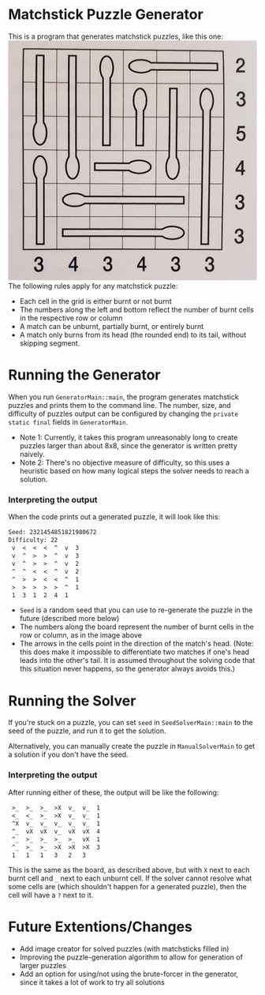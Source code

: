 # Matchstick Puzzle Generator

This is a program that generates matchstick puzzles, like this one:
![alt text](example_puzzle_image.jpg)
The following rules apply for any matchstick puzzle:
- Each cell in the grid is either burnt or not burnt
- The numbers along the left and bottom reflect the number of burnt cells in the respective row or column
- A match can be unburnt, partially burnt, or entirely burnt
- A match only burns from its head (the rounded end) to its tail, without skipping segment.

# Running the Generator
When you run `GeneratorMain::main`, the program generates matchstick puzzles and prints them to the command line.
The number, size, and difficulty of puzzles output can be configured by changing the `private static final` fields in `GeneratorMain`.
- Note 1: Currently, it takes this program unreasonably long to create puzzles larger than about 8x8, since the generator is written pretty naively.
- Note 2: There's no objective measure of difficulty, so this uses a heuristic based on how many logical steps the solver needs to reach a solution.

### Interpreting the output
When the code prints out a generated puzzle, it will look like this:
```
Seed: 2321454851821980672
Difficulty: 22
 v  <  <  <  ^  v  3
 v  ^  >  >  ^  v  3
 v  ^  >  >  ^  v  2
 ^  ^  <  <  ^  v  2
 ^  >  >  <  <  ^  1
 >  >  >  >  >  ^  1
 1  3  1  2  4  1 
```
- `Seed` is a random seed that you can use to re-generate the puzzle in the future (described more below)
- The numbers along the board represent the number of burnt cells in the row or column, as in the image above
- The arrows in the cells point in the direction of the match's head.
(Note: this does make it impossible to differentiate two matches if one's head leads into the other's tail.
It is assumed throughout the solving code that this situation never happens, so the generator always avoids this.)

# Running the Solver
If you're stuck on a puzzle, you can set `seed` in `SeedSolverMain::main` to the seed of the puzzle, and run it to get the solution.

Alternatively, you can manually create the puzzle in `ManualSolverMain` to get a solution if you don't have the seed.

### Interpreting the output
After running either of these, the output will be like the following:
```
 >_  >_  >_  >X  v_  v_  1
 <_  <_  >_  >X  v_  v_  1
 ^X  v_  v_  v_  v_  v_  1
 ^_  vX  vX  v_  vX  vX  4
 ^_  >_  >_  >_  >_  vX  1
 ^_  >_  >_  >X  >X  >X  3
 1   1   1   3   2   3  
```
This is the same as the board, as described above, but with `X` next to each burnt cell and `_` next to each unburnt cell.
If the solver cannot resolve what some cells are (which shouldn't happen for a generated puzzle), then the cell will have a `?` next to it.

# Future Extentions/Changes
- Add image creator for solved puzzles (with matchsticks filled in)
- Improving the puzzle-generation algorithm to allow for generation of larger puzzles
- Add an option for using/not using the brute-forcer in the generator, since it takes a lot of work to try all solutions